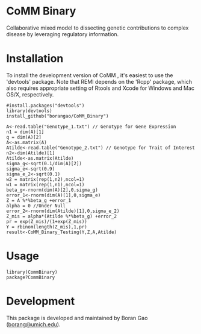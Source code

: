 CoMM Binary
===
Collaborative mixed model to dissecting genetic contributions to complex disease by leveraging regulatory information.

Installation 
===========

To install the development version of CoMM , it's easiest to use the 'devtools' package. Note that REMI depends on the 'Rcpp' package, which also requires appropriate setting of Rtools and Xcode for Windows and Mac OS/X, respectively.

```
#install.packages("devtools")
library(devtools)
install_github("borangao/CoMM_Binary")

A<-read.table("Genotype_1.txt") // Genotype for Gene Expression
n1 = dim(A)[1]
q = dim(A)[2]
A<-as.matrix(A)
Atilde<-read.table("Genotype_2.txt") // Genotype for Trait of Interest
n2<-dim(Atilde)[1]
Atilde<-as.matrix(Atilde) 
sigma_g<-sqrt(0.1/dim(A)[2])
sigma_e<-sqrt(0.9)
sigma_e_2<-sqrt(0.1)
w2 = matrix(rep(1,n2),ncol=1)
w1 = matrix(rep(1,n1),ncol=1)
beta_g<-rnorm(dim(A)[2],0,sigma_g) 
error_1<-rnorm(dim(A)[1],0,sigma_e)
Z = A %*%beta_g +error_1
alpha = 0 //Under Null
error_2<-rnorm(dim(Atilde)[1],0,sigma_e_2)
Z_mis = alpha*(Atilde %*%beta_g) +error_2
pr = exp(Z_mis)/(1+exp(Z_mis))
Y = rbinom(length(Z_mis),1,pr)
result<-CoMM_Binary_Testing(Y,Z,A,Atilde)

```

Usage
===========
```
library(CommBinary)
package?CommBinary
```
Development
===========

This package is developed and maintained by Boran Gao (borang@umich.edu).
